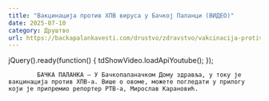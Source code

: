 ```yaml
---
title: "Вакцинација против ХПВ вируса у Бачкој Паланци (ВИДЕО)"
date: 2025-07-10
category: Друштво
url: https://backapalankavesti.com/drustvo/zdravstvo/vakcinacija-protiv-hpv-virusa-u-backoj-palanci-video/
---
```


jQuery().ready(function() {
                            tdShowVideo.loadApiYoutube(); 
                        });
                        
                    
            БАЧКА ПАЛАНКА – У Бачкопаланачком Дому здравља, у току је вакцинација против ХПВ-а. Више о овоме, можете погледати у прилогу који је припремио репортер РТВ-а, Мирослав Карановић.
